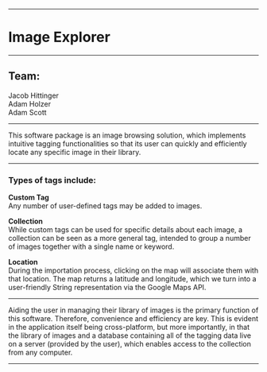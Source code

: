 ---------------------------------------------------------------------------------------------------------------

# Image Explorer

---------------------------------------------------------------------------------------------------------------

## Team:
Jacob Hittinger  
Adam Holzer  
Adam Scott

---------------------------------------------------------------------------------------------------------------

This software package is an image browsing solution, which implements intuitive tagging functionalities
so that its user can quickly and efficiently locate any specific image in their library.

---------------------------------------------------------------------------------------------------------------

### Types of tags include:

**Custom Tag**  
Any number of user-defined tags may be added to images.

**Collection**  
While custom tags can be used for specific details about each image, a collection can be seen as a more
general tag, intended to group a number of images together with a single name or keyword.

**Location**  
During the importation process, clicking on the map will associate them with that location. The map returns
a latitude and longitude, which we turn into a user-friendly String representation via the Google Maps API.

---------------------------------------------------------------------------------------------------------------

Aiding the user in managing their library of images is the primary function of this software. Therefore,
convenience and efficiency are key. This is evident in the application itself being cross-platform, but more
importantly, in that the library of images and a database containing all of the tagging data live on a server
(provided by the user), which enables access to the collection from any computer.

---------------------------------------------------------------------------------------------------------------
